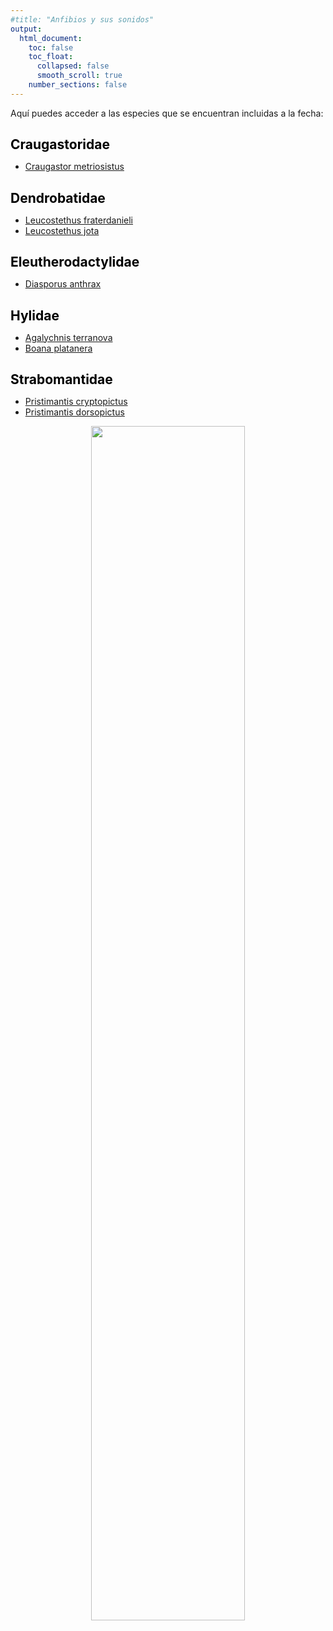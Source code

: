 ```yaml
---
#title: "Anfibios y sus sonidos"
output:
  html_document: 
    toc: false
    toc_float:
      collapsed: false
      smooth_scroll: true
    number_sections: false
---
```


<style>
h1 {
  color: black;
  font-size: 1.5em;
  font-weight: bold;
}
h2 {
  color: black;
}
.title {
  font-size: 1.5em;
  color: black;
  font-weight: bold;
}
.author {
  font-size: 1.5em;
  color: black;
}
.date {
  font-size: 1.2em;
  color: gray;
}
/* Estilo para justificar el texto */
p {
  text-align: justify;
}

</style>


Aquí puedes acceder a las especies que se encuentran incluidas a la fecha:

# Craugastoridae
- [Craugastor metriosistus](Craugastor_metriosistus.md)

# Dendrobatidae
- [Leucostethus fraterdanieli](Leucostethus_fraterdanieli.md)
- [Leucostethus jota](Leucostethus_jota.md)

# Eleutherodactylidae
- [Diasporus anthrax](Diasporus_anthrax.md)

# Hylidae

- [Agalychnis terranova](Agalychnis_terranova.md)
- [Boana platanera](Boana_platanera.md)

# Strabomantidae

- [Pristimantis cryptopictus](Pristimantis_cryptopictus_.md)
- [Pristimantis dorsopictus](Pristimantis_dorsopictus_.md)


<div style="font-family: Times; text-align: center;">
	<img src="{{ site.baseurl }}/images/wave_2.png" style="width:70%; max-width: 1000px;">
</div>